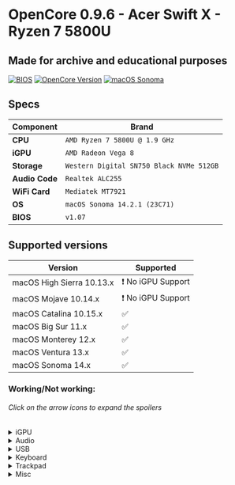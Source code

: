 # OpenCore 0.9.6 - Acer Swift X - Ryzen 7 5800U

## Made for archive and educational purposes

[![BIOS](https://img.shields.io/badge/BIOS-1.07-important.svg)]([https://www.dell.com/support/home/en-us/product-support/product/inspiron-13-5370-laptop/drivers](https://www.acer.com/us-en/support/product-support/SFX14-41G/downloads))
[![OpenCore 
Version](https://img.shields.io/badge/OpenCore-0.9.6-cyan?style=default&logo=osano&logoColor=0298e1&color=3f4451
)](https://github.com/acidanthera/OpenCorePkg/releases/latest)
[![macOS 
Sonoma](https://img.shields.io/badge/macOS-14.2.1%20(23C71)-white.svg?logo=apple)](https://www.apple.com/macos/sonoma/)



## Specs

| Component      | Brand                                     |
|----------------|-------------------------------------------|
| **CPU**        | `AMD Ryzen 7 5800U @ 1.9 GHz`             |
| **iGPU**       | `AMD Radeon Vega 8`                       |
| **Storage**    | `Western Digital SN750 Black NVMe 512GB`  |
| **Audio Code** | `Realtek ALC255`                          |
| **WiFi Card**  | `Mediatek MT7921`                         |
| **OS**         | `macOS Sonoma 14.2.1 (23C71)`             |
| **BIOS**       | `v1.07`                                   |

## Supported versions

| Version 	| Supported 	|
|---	|---	|
| macOS High Sierra 10.13.x 	| :heavy_exclamation_mark: No iGPU Support	|
| macOS Mojave 10.14.x 	| :heavy_exclamation_mark: No iGPU Support 	|
| macOS Catalina 10.15.x 	| :white_check_mark: 	|
| macOS Big Sur 11.x 	| :white_check_mark: 	|
| macOS Monterey 12.x 	| :white_check_mark: 	|
| macOS Ventura 13.x 	| :white_check_mark: 	|
| macOS Sonoma 14.x 	| :white_check_mark: 	|


### Working/Not working:

###### Click on the arrow icons to expand the spoilers
<details>
<summary>iGPU</summary>
  
- [x] Backlight support
- [x] HDMI1.4b Output (1920x1080@120Hz)
- [x] Type-C to HDMI Output
- [x] H264 & HEVC
- [ ] VP9 & AV1
</details>

<details>
<summary>Audio</summary>
  
- [x] Internal Speakers
- [x] Internal Microphone
- [x] Combojack Headphones
- [ ] Combojack Microphone
- [x] HDMI Audio Output
- [x] Type-C to HDMI Audio Output
</details>

<details>
<summary>USB</summary>
  
- [x] All USB ports working and mapped
- [x] Webcam (USB based)
</details>

<details>
<summary>Keyboard</summary>
  
- [x] Keyboard (PS2 based)
- [x] F3 & F4 brightness keys
- [x] Print Screen key
- [x] Multimedia control sound keys
</details>

<details>
<summary>Trackpad</summary>
  
- [x] I2C Touchpad with gestures
- [x] Force Touch
</details>


<details>
<summary>Misc</summary>
  
- [ ] Sleep/Wake
- [ ] Fingerprint
- [x] SATA/NVMe PCIe Gen3x4 on M.2 slot
- [x] Sensors CPU, iGPU, Battery, NVMe, Fans
- [x] Native ACPI Battery 8-bit support
- [x] Native NVRAM support
- [x] Recovery (macOS) boot from OpenCore
- [x] Windows 10/Linux boot from OpenCore
- [x] macOS Continuity Camera
</details>

